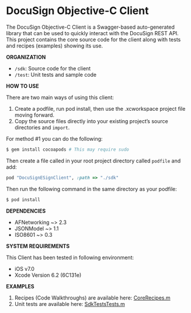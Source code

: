 # DocuSign Objective-C Client

The DocuSign Objective-C Client is a Swagger-based auto-generated library that can be used to quickly interact with the DocuSign REST API.  This project contains the core source code for the client along with tests and recipes (examples) showing its use.  

**ORGANIZATION**

  * `/sdk`:  Source code for the client 
  * `/test`:  Unit tests and sample code

**HOW TO USE**

There are two main ways of using this client:  

  1. Create a podfile, run pod install, then use the .xcworkspace project file moving forward.
  2. Copy the source files directly into your existing project’s source directories and `import`.

For method #1 you can do the following:

```bash
$ gem install cocoapods # This may require sudo
```

Then create a file called in your root project directory called `podfile` and add: 

```ruby
pod "DocuSignESignClient", :path => "./sdk"
```

Then run the following command in the same directory as your podfile: 

```bash
$ pod install
```

**DEPENDENCIES**

* AFNetworking ~> 2.3
* JSONModel ~> 1.1
* ISO8601 ~> 0.3

**SYSTEM REQUIREMENTS**

This Client has been tested in following environment:  

* iOS v7.0
* Xcode Version 6.2 (6C131e)

**EXAMPLES**

  1. Recipes (Code Walkthroughs) are available here: [CoreRecipes.m](test/Recipes/CoreRecipes.m)
  2. Unit tests are available here: [SdkTestsTests.m](test/SDKTests/SDKTestsTests/SDKTestsTests.m)
